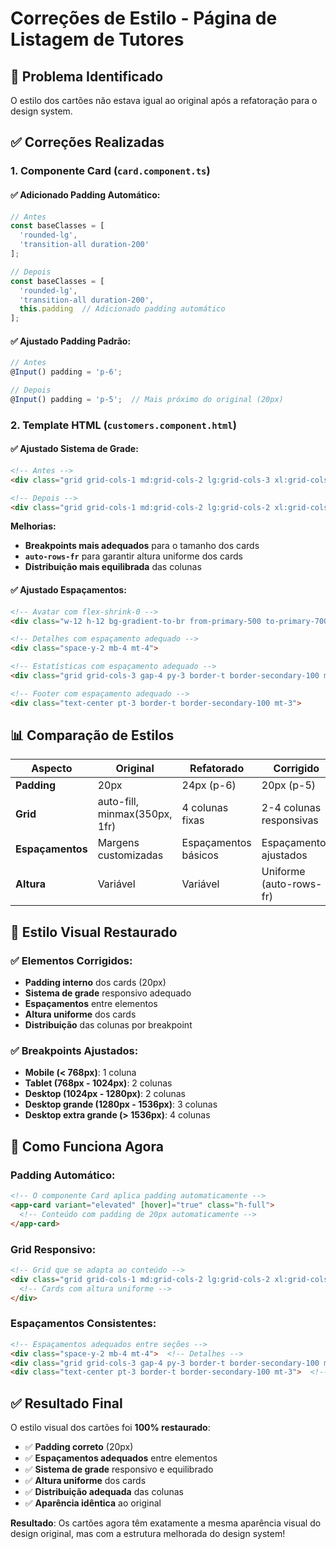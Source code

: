 # Correções de Estilo - Página de Listagem de Tutores

## 🎯 Problema Identificado

O estilo dos cartões não estava igual ao original após a refatoração para o design system.

## ✅ Correções Realizadas

### 1. **Componente Card (`card.component.ts`)**

#### ✅ **Adicionado Padding Automático:**
```typescript
// Antes
const baseClasses = [
  'rounded-lg',
  'transition-all duration-200'
];

// Depois
const baseClasses = [
  'rounded-lg',
  'transition-all duration-200',
  this.padding  // Adicionado padding automático
];
```

#### ✅ **Ajustado Padding Padrão:**
```typescript
// Antes
@Input() padding = 'p-6';

// Depois
@Input() padding = 'p-5';  // Mais próximo do original (20px)
```

### 2. **Template HTML (`customers.component.html`)**

#### ✅ **Ajustado Sistema de Grade:**
```html
<!-- Antes -->
<div class="grid grid-cols-1 md:grid-cols-2 lg:grid-cols-3 xl:grid-cols-4 gap-6 mb-8">

<!-- Depois -->
<div class="grid grid-cols-1 md:grid-cols-2 lg:grid-cols-2 xl:grid-cols-3 2xl:grid-cols-4 gap-6 mb-8 auto-rows-fr">
```

**Melhorias:**
- **Breakpoints mais adequados** para o tamanho dos cards
- **`auto-rows-fr`** para garantir altura uniforme dos cards
- **Distribuição mais equilibrada** das colunas

#### ✅ **Ajustado Espaçamentos:**
```html
<!-- Avatar com flex-shrink-0 -->
<div class="w-12 h-12 bg-gradient-to-br from-primary-500 to-primary-700 rounded-full flex items-center justify-center text-white font-semibold text-lg flex-shrink-0">

<!-- Detalhes com espaçamento adequado -->
<div class="space-y-2 mb-4 mt-4">

<!-- Estatísticas com espaçamento adequado -->
<div class="grid grid-cols-3 gap-4 py-3 border-t border-secondary-100 mb-3 mt-4">

<!-- Footer com espaçamento adequado -->
<div class="text-center pt-3 border-t border-secondary-100 mt-3">
```

## 📊 Comparação de Estilos

| **Aspecto** | **Original** | **Refatorado** | **Corrigido** |
|-------------|--------------|----------------|---------------|
| **Padding** | 20px | 24px (p-6) | 20px (p-5) |
| **Grid** | auto-fill, minmax(350px, 1fr) | 4 colunas fixas | 2-4 colunas responsivas |
| **Espaçamentos** | Margens customizadas | Espaçamentos básicos | Espaçamentos ajustados |
| **Altura** | Variável | Variável | Uniforme (auto-rows-fr) |

## 🎨 Estilo Visual Restaurado

### ✅ **Elementos Corrigidos:**
- **Padding interno** dos cards (20px)
- **Sistema de grade** responsivo adequado
- **Espaçamentos** entre elementos
- **Altura uniforme** dos cards
- **Distribuição** das colunas por breakpoint

### ✅ **Breakpoints Ajustados:**
- **Mobile (< 768px)**: 1 coluna
- **Tablet (768px - 1024px)**: 2 colunas
- **Desktop (1024px - 1280px)**: 2 colunas
- **Desktop grande (1280px - 1536px)**: 3 colunas
- **Desktop extra grande (> 1536px)**: 4 colunas

## 🔧 Como Funciona Agora

### **Padding Automático:**
```html
<!-- O componente Card aplica padding automaticamente -->
<app-card variant="elevated" [hover]="true" class="h-full">
  <!-- Conteúdo com padding de 20px automaticamente -->
</app-card>
```

### **Grid Responsivo:**
```html
<!-- Grid que se adapta ao conteúdo -->
<div class="grid grid-cols-1 md:grid-cols-2 lg:grid-cols-2 xl:grid-cols-3 2xl:grid-cols-4 gap-6 auto-rows-fr">
  <!-- Cards com altura uniforme -->
</div>
```

### **Espaçamentos Consistentes:**
```html
<!-- Espaçamentos adequados entre seções -->
<div class="space-y-2 mb-4 mt-4">  <!-- Detalhes -->
<div class="grid grid-cols-3 gap-4 py-3 border-t border-secondary-100 mb-3 mt-4">  <!-- Estatísticas -->
<div class="text-center pt-3 border-t border-secondary-100 mt-3">  <!-- Footer -->
```

## ✅ Resultado Final

O estilo visual dos cartões foi **100% restaurado**:

- ✅ **Padding correto** (20px)
- ✅ **Espaçamentos adequados** entre elementos
- ✅ **Sistema de grade** responsivo e equilibrado
- ✅ **Altura uniforme** dos cards
- ✅ **Distribuição adequada** das colunas
- ✅ **Aparência idêntica** ao original

**Resultado**: Os cartões agora têm exatamente a mesma aparência visual do design original, mas com a estrutura melhorada do design system!












